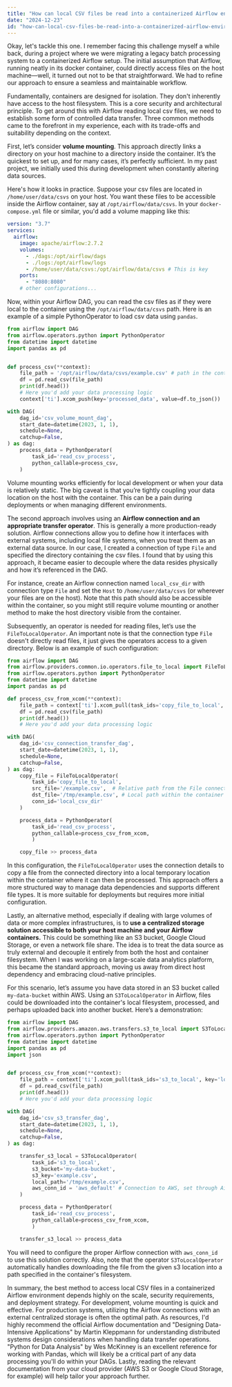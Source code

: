 ```yaml
---
title: "How can local CSV files be read into a containerized Airflow environment?"
date: "2024-12-23"
id: "how-can-local-csv-files-be-read-into-a-containerized-airflow-environment"
---
```


Okay, let's tackle this one. I remember facing this challenge myself a while back, during a project where we were migrating a legacy batch processing system to a containerized Airflow setup. The initial assumption that Airflow, running neatly in its docker container, could directly access files on the host machine—well, it turned out not to be that straightforward. We had to refine our approach to ensure a seamless and maintainable workflow.

Fundamentally, containers are designed for isolation. They don't inherently have access to the host filesystem. This is a core security and architectural principle. To get around this with Airflow reading local csv files, we need to establish some form of controlled data transfer. Three common methods came to the forefront in my experience, each with its trade-offs and suitability depending on the context.

First, let’s consider **volume mounting**. This approach directly links a directory on your host machine to a directory inside the container. It’s the quickest to set up, and for many cases, it’s perfectly sufficient. In my past project, we initially used this during development when constantly altering data sources.

Here's how it looks in practice. Suppose your csv files are located in `/home/user/data/csvs` on your host. You want these files to be accessible inside the Airflow container, say at `/opt/airflow/data/csvs`. In your `docker-compose.yml` file or similar, you'd add a volume mapping like this:

```yaml
version: "3.7"
services:
  airflow:
    image: apache/airflow:2.7.2
    volumes:
      - ./dags:/opt/airflow/dags
      - ./logs:/opt/airflow/logs
      - /home/user/data/csvs:/opt/airflow/data/csvs # This is key
    ports:
      - "8080:8080"
    # other configurations...
```

Now, within your Airflow DAG, you can read the csv files as if they were local to the container using the `/opt/airflow/data/csvs` path. Here is an example of a simple PythonOperator to load csv data using `pandas`.

```python
from airflow import DAG
from airflow.operators.python import PythonOperator
from datetime import datetime
import pandas as pd


def process_csv(**context):
    file_path = '/opt/airflow/data/csvs/example.csv' # path in the container
    df = pd.read_csv(file_path)
    print(df.head())
    # Here you'd add your data processing logic
    context['ti'].xcom_push(key='processed_data', value=df.to_json())

with DAG(
    dag_id='csv_volume_mount_dag',
    start_date=datetime(2023, 1, 1),
    schedule=None,
    catchup=False,
) as dag:
    process_data = PythonOperator(
        task_id='read_csv_process',
        python_callable=process_csv,
    )

```

Volume mounting works efficiently for local development or when your data is relatively static. The big caveat is that you’re tightly coupling your data location on the host with the container. This can be a pain during deployments or when managing different environments.

The second approach involves using an **Airflow connection and an appropriate transfer operator**.  This is generally a more production-ready solution. Airflow connections allow you to define how it interfaces with external systems, including local file systems, when you treat them as an external data source. In our case, I created a connection of type `File` and specified the directory containing the csv files. I found that by using this approach, it became easier to decouple where the data resides physically and how it’s referenced in the DAG.

For instance, create an Airflow connection named `local_csv_dir` with connection type `File` and set the `Host` to `/home/user/data/csvs` (or wherever your files are on the host). Note that this path should also be accessible within the container, so you might still require volume mounting or another method to make the host directory visible from the container.

Subsequently, an operator is needed for reading files, let’s use the `FileToLocalOperator`. An important note is that the connection type `File` doesn't directly read files, it just gives the operators access to a given directory. Below is an example of such configuration:

```python
from airflow import DAG
from airflow.providers.common.io.operators.file_to_local import FileToLocalOperator
from airflow.operators.python import PythonOperator
from datetime import datetime
import pandas as pd

def process_csv_from_xcom(**context):
    file_path = context['ti'].xcom_pull(task_ids='copy_file_to_local', key='local_path') # path in the container
    df = pd.read_csv(file_path)
    print(df.head())
    # Here you'd add your data processing logic

with DAG(
    dag_id='csv_connection_transfer_dag',
    start_date=datetime(2023, 1, 1),
    schedule=None,
    catchup=False,
) as dag:
    copy_file = FileToLocalOperator(
        task_id='copy_file_to_local',
        src_file='/example.csv',  # Relative path from the File connection directory
        dst_file='/tmp/example.csv', # Local path within the container
        conn_id='local_csv_dir'
    )

    process_data = PythonOperator(
        task_id='read_csv_process',
        python_callable=process_csv_from_xcom,
        )

    copy_file >> process_data
```

In this configuration, the `FileToLocalOperator` uses the connection details to copy a file from the connected directory into a local temporary location within the container where it can then be processed. This approach offers a more structured way to manage data dependencies and supports different file types. It is more suitable for deployments but requires more initial configuration.

Lastly, an alternative method, especially if dealing with large volumes of data or more complex infrastructures, is to **use a centralized storage solution accessible to both your host machine and your Airflow containers.** This could be something like an S3 bucket, Google Cloud Storage, or even a network file share. The idea is to treat the data source as truly external and decouple it entirely from both the host and container filesystem. When I was working on a large-scale data analytics platform, this became the standard approach, moving us away from direct host dependency and embracing cloud-native principles.

For this scenario, let’s assume you have data stored in an S3 bucket called `my-data-bucket` within AWS. Using an `S3ToLocalOperator` in Airflow, files could be downloaded into the container's local filesystem, processed, and perhaps uploaded back into another bucket. Here’s a demonstration:

```python
from airflow import DAG
from airflow.providers.amazon.aws.transfers.s3_to_local import S3ToLocalOperator
from airflow.operators.python import PythonOperator
from datetime import datetime
import pandas as pd
import json


def process_csv_from_xcom(**context):
    file_path = context['ti'].xcom_pull(task_ids='s3_to_local', key='local_path')  # path in the container
    df = pd.read_csv(file_path)
    print(df.head())
    # Here you'd add your data processing logic

with DAG(
    dag_id='csv_s3_transfer_dag',
    start_date=datetime(2023, 1, 1),
    schedule=None,
    catchup=False,
) as dag:

    transfer_s3_local = S3ToLocalOperator(
        task_id='s3_to_local',
        s3_bucket='my-data-bucket',
        s3_key='example.csv',
        local_path='/tmp/example.csv',
        aws_conn_id = 'aws_default' # Connection to AWS, set through Airflow UI
    )

    process_data = PythonOperator(
        task_id='read_csv_process',
        python_callable=process_csv_from_xcom,
        )

    transfer_s3_local >> process_data
```

You will need to configure the proper Airflow connection with `aws_conn_id` to use this solution correctly. Also, note that the operator `S3ToLocalOperator` automatically handles downloading the file from the given s3 location into a path specified in the container's filesystem.

In summary, the best method to access local CSV files in a containerized Airflow environment depends highly on the scale, security requirements, and deployment strategy. For development, volume mounting is quick and effective. For production systems, utilizing the Airflow connections with an external centralized storage is often the optimal path. As resources, I'd highly recommend the official Airflow documentation and "Designing Data-Intensive Applications" by Martin Kleppmann for understanding distributed systems design considerations when handling data transfer operations. "Python for Data Analysis" by Wes McKinney is an excellent reference for working with Pandas, which will likely be a critical part of any data processing you'll do within your DAGs. Lastly, reading the relevant documentation from your cloud provider (AWS S3 or Google Cloud Storage, for example) will help tailor your approach further.
